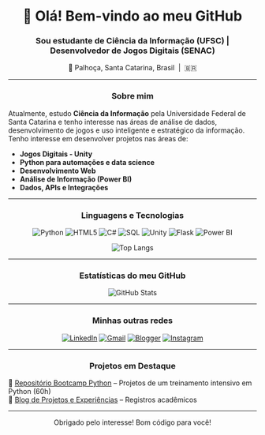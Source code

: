 <h1 align="center">👋 Olá! Bem-vindo ao meu GitHub</h1>
<h3 align="center">Sou estudante de Ciência da Informação (UFSC) | Desenvolvedor de Jogos Digitais (SENAC)</h3>

<p align="center">
📍 Palhoça, Santa Catarina, Brasil &nbsp;|&nbsp; 🇧🇷  
</p>

---

<h3 align="center">Sobre mim</h3>

Atualmente, estudo **Ciência da Informação** pela Universidade Federal de Santa Catarina e tenho interesse nas áreas de análise de dados, desenvolvimento de jogos e uso inteligente e estratégico da informação. Tenho interesse em desenvolver projetos nas áreas de:

- **Jogos Digitais - Unity**
- **Python para automações e data science**
- **Desenvolvimento Web**
- **Análise de Informação (Power BI)**
- **Dados, APIs e Integrações**

---

<h3 align="center">Linguagens e Tecnologias</h3>
<div align="center">
  
![Python](https://img.shields.io/badge/Python-3670A0?style=for-the-badge&logo=python&logoColor=white) 
![HTML5](https://img.shields.io/badge/HTML5-E34F26?style=for-the-badge&logo=html5&logoColor=white) 
![C#](https://img.shields.io/badge/C%23-68217A?style=for-the-badge&logo=csharp&logoColor=white) 
![SQL](https://img.shields.io/badge/SQL-005C84?style=for-the-badge&logo=mysql&logoColor=white) 
![Unity](https://img.shields.io/badge/Unity-000?style=for-the-badge&logo=unity&logoColor=white) 
![Flask](https://img.shields.io/badge/Flask-000000?style=for-the-badge&logo=flask) 
![Power BI](https://img.shields.io/badge/Power%20BI-F2C811?style=for-the-badge&logo=powerbi&logoColor=black) 

</div>

<p align="center">
  <img src="https://github-readme-stats.vercel.app/api/top-langs/?username=jpebecker&layout=compact&hide_progress=true&theme=highcontrast" alt="Top Langs" />
</p>

---

<h3 align="center">Estatísticas do meu GitHub</h3>

<p align="center">
  <img src="https://github-readme-stats.vercel.app/api?username=jpebecker&show_icons=true&theme=highcontrast&custom_title=Estatísticas%20GitHub&rank_icon=github" alt="GitHub Stats" />
</p>

---

<h3 align="center">Minhas outras redes</h3>
<div align="center">

[![LinkedIn](https://img.shields.io/badge/-LinkedIn-blue?style=for-the-badge&logo=linkedin&logoColor=white)](https://encurtador.com.br/OvtpW) 
[![Gmail](https://img.shields.io/badge/-Gmail-D14836?style=for-the-badge&logo=gmail&logoColor=white)](mailto:jpebecker@gmail.com) 
[![Blogger](https://img.shields.io/badge/-Blogger-FF5722?style=for-the-badge&logo=blogger&logoColor=white)](https://jpebeckerprojects.blogspot.com/) 
[![Instagram](https://img.shields.io/badge/-Instagram-E4405F?style=for-the-badge&logo=instagram&logoColor=white)](https://www.instagram.com/schneider.jp) 

</div>

---

<h3 align="center">Projetos em Destaque</h3>

🔹 [Repositório Bootcamp Python](https://github.com/jpebecker/bootcamp_python) – Projetos de um treinamento intensivo em Python (60h)  
🔹 [Blog de Projetos e Experiências](https://jpebeckerprojects.blogspot.com/) – Registros acadêmicos

---

<p align="center">Obrigado pelo interesse! Bom código para você!</p>
